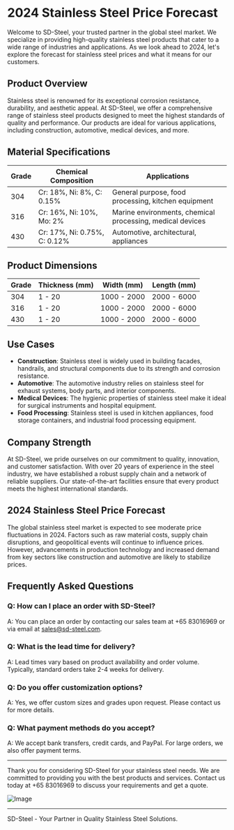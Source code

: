 # 2024 Stainless Steel Price Forecast

Welcome to SD-Steel, your trusted partner in the global steel market. We specialize in providing high-quality stainless steel products that cater to a wide range of industries and applications. As we look ahead to 2024, let's explore the forecast for stainless steel prices and what it means for our customers.

## Product Overview

Stainless steel is renowned for its exceptional corrosion resistance, durability, and aesthetic appeal. At SD-Steel, we offer a comprehensive range of stainless steel products designed to meet the highest standards of quality and performance. Our products are ideal for various applications, including construction, automotive, medical devices, and more.

## Material Specifications

| **Grade** | **Chemical Composition** | **Applications** |
|-----------|--------------------------|------------------|
| 304       | Cr: 18%, Ni: 8%, C: 0.15% | General purpose, food processing, kitchen equipment |
| 316       | Cr: 16%, Ni: 10%, Mo: 2%  | Marine environments, chemical processing, medical devices |
| 430       | Cr: 17%, Ni: 0.75%, C: 0.12% | Automotive, architectural, appliances |

## Product Dimensions

| **Grade** | **Thickness (mm)** | **Width (mm)** | **Length (mm)** |
|-----------|--------------------|----------------|-----------------|
| 304       | 1 - 20             | 1000 - 2000    | 2000 - 6000     |
| 316       | 1 - 20             | 1000 - 2000    | 2000 - 6000     |
| 430       | 1 - 20             | 1000 - 2000    | 2000 - 6000     |

## Use Cases

- **Construction**: Stainless steel is widely used in building facades, handrails, and structural components due to its strength and corrosion resistance.
- **Automotive**: The automotive industry relies on stainless steel for exhaust systems, body parts, and interior components.
- **Medical Devices**: The hygienic properties of stainless steel make it ideal for surgical instruments and hospital equipment.
- **Food Processing**: Stainless steel is used in kitchen appliances, food storage containers, and industrial food processing equipment.

## Company Strength

At SD-Steel, we pride ourselves on our commitment to quality, innovation, and customer satisfaction. With over 20 years of experience in the steel industry, we have established a robust supply chain and a network of reliable suppliers. Our state-of-the-art facilities ensure that every product meets the highest international standards.

## 2024 Stainless Steel Price Forecast

The global stainless steel market is expected to see moderate price fluctuations in 2024. Factors such as raw material costs, supply chain disruptions, and geopolitical events will continue to influence prices. However, advancements in production technology and increased demand from key sectors like construction and automotive are likely to stabilize prices.

## Frequently Asked Questions

### Q: How can I place an order with SD-Steel?
A: You can place an order by contacting our sales team at +65 83016969 or via email at sales@sd-steel.com.

### Q: What is the lead time for delivery?
A: Lead times vary based on product availability and order volume. Typically, standard orders take 2-4 weeks for delivery.

### Q: Do you offer customization options?
A: Yes, we offer custom sizes and grades upon request. Please contact us for more details.

### Q: What payment methods do you accept?
A: We accept bank transfers, credit cards, and PayPal. For large orders, we also offer payment terms.

---

Thank you for considering SD-Steel for your stainless steel needs. We are committed to providing you with the best products and services. Contact us today at +65 83016969 to discuss your requirements and get a quote.

![Image](https://github.com/user-attachments/assets/2567258e-e124-4816-932d-1809bd27ef0b)

---

SD-Steel - Your Partner in Quality Stainless Steel Solutions.